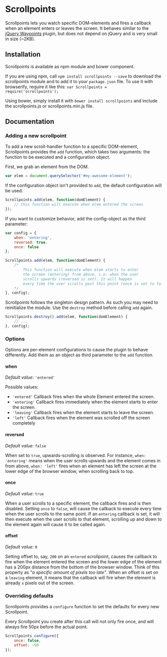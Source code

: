 # Scrollpoints

Scrollpoints lets you watch specific DOM-elements and fires a callback when an
element enters or leaves the screen.
It behaves similar to the [jQuery Waypoints](https://github.com/imakewebthings/jquery-waypoints)
plugin, but does not depend on jQuery and is very small in size (~2KB).

## Installation
Scrollpoints is available as npm module and bower component.

If you are using npm, call `npm install scrollpoints --save` to download the scrollpoints module and to add it to your `package.json` file. To use it with browserify, require it like this: `var Scrollpoints = require('scrollpoints');`

Using bower, simply install it with `bower install scrollpoints` and include the scrollpoints.js or scrollpoints.min.js file.

## Documentation
### Adding a new scrollpoint
To add a new scroll-handler function to a specific DOM-element, Scrollpoints provides the `add`
function, which takes two arguments: the function to be executed and a configuration object.

First, we grab an element from the DOM.

```javascript
var elem = document.querySelector('#my-awesome-element');
```
If the configuration object isn't provided to `add`, the default configuration will be used.

```javascript
Scrollpoints.add(elem, function(domElement) {
    // this function will execute when elem entered the screen
});
```

If you want to customize behavior, add the config-object as the third parameter:

```javascript
var config = {
    when: 'entering',
    reversed: true,
    once: false
};

Scrollpoints.add(elem, function(domElement) {
    /*
        This function will execute when elem starts to enter
        the screen (entering) from above, i.e. when the user
        scrolls upwards (reversed is set). It will happen
        every time the user scrolls past this point (once is set to false).
    */
}, config);
```

Scrollpoints follows the singleton design pattern. As such you may need to reinitialize the module. Use the `destroy` method before calling `add` again.

```javascript
Scrollpoints.destroy().add(elem, function(domElement) {
    // ...
}, config);
```

### Options

Options are per-element configurations to cause the plugin to behave differently. Add
them as an object as third parameter to the `add` function.

#### when
*Default value:* `'entered'`

Possible values:
- `'entered'` Callback fires when the whole Element entered the screen.
- `'entering'` Callback fires immediately when the element starts to enter the screen.
- `'leaving'` Callback fires when the element starts to leave the screen.
- `'left'` Callback fires when the element was scrolled off the screen completely

#### reversed
*Default value:* `false`

When set to `true`, upwards-scrolling is observed. For instance, `when: 'entering'` means
when the user scrolls upwards and the element comes in from above, `when: 'left'` fires
when an element has left the screen at the lower edge of the browser window, when scrolling
back to top.

#### once
*Default value:* `true`

When a user scrolls to a specific element, the callback fires and is then disabled. Setting
`once` to `false`, will cause the callback to execute every time when the user scrolls to
the same point. If an `entering` callback is set, it will then execute when the user scrolls
to that element, scrolling up and down to the element again will cause it to be called again.

#### offset
*Default value:* `0`

Setting offset to, say, `200` on an `entered` scrollpoint, causes the callback to fire
when the element entered the screen and the lower edge of the element has a 200px
distance from the bottom of the browser window. Think of this property as *"a specific
amount of pixels too late"*. When an offset is set on a `leaving` element, it means that
the callback will fire when the element is already `x` pixels out of the screen.

### Overriding defaults

Scrollpoints provides a `configure` function to set the defaults for every new
Scrollpoint.

Every Scrollpoint you create after this call will not only fire once, and will always
fire 50px before the actual point.

```javascript
Scrollpoints.configure({
    once: false,
    offset: -50
});
```
